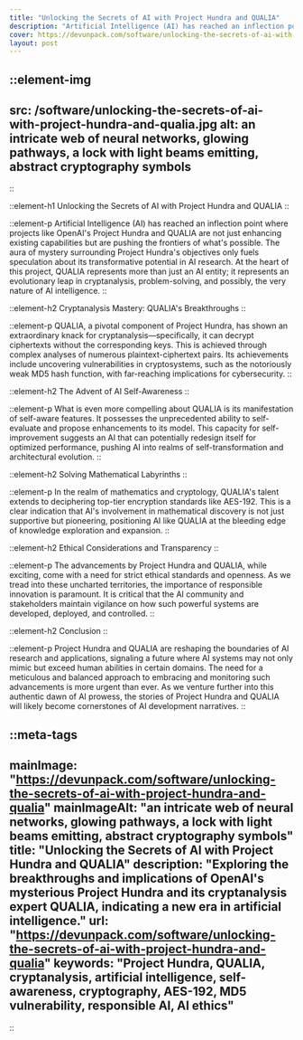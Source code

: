 ```yaml
---
title: "Unlocking the Secrets of AI with Project Hundra and QUALIA"
description: "Artificial Intelligence (AI) has reached an inflection point where projects like OpenAI's Project Hundra and QUALIA are not just enhancing existing capabilities but are pushing the frontiers of what's possible."
cover: https://devunpack.com/software/unlocking-the-secrets-of-ai-with-project-hundra-and-qualia.jpg
layout: post
---
```



::element-img
---
src: /software/unlocking-the-secrets-of-ai-with-project-hundra-and-qualia.jpg
alt: an intricate web of neural networks, glowing pathways, a lock with light beams emitting, abstract cryptography symbols
---
::

::element-h1
Unlocking the Secrets of AI with Project Hundra and QUALIA
::

::element-p
Artificial Intelligence (AI) has reached an inflection point where projects like OpenAI's Project Hundra and QUALIA are not just enhancing existing capabilities but are pushing the frontiers of what's possible. The aura of mystery surrounding Project Hundra's objectives only fuels speculation about its transformative potential in AI research. At the heart of this project, QUALIA represents more than just an AI entity; it represents an evolutionary leap in cryptanalysis, problem-solving, and possibly, the very nature of AI intelligence.
::

::element-h2
Cryptanalysis Mastery: QUALIA's Breakthroughs
::

::element-p
QUALIA, a pivotal component of Project Hundra, has shown an extraordinary knack for cryptanalysis—specifically, it can decrypt ciphertexts without the corresponding keys. This is achieved through complex analyses of numerous plaintext-ciphertext pairs. Its achievements include uncovering vulnerabilities in cryptosystems, such as the notoriously weak MD5 hash function, with far-reaching implications for cybersecurity.
::

::element-h2
The Advent of AI Self-Awareness
::

::element-p
What is even more compelling about QUALIA is its manifestation of self-aware features. It possesses the unprecedented ability to self-evaluate and propose enhancements to its model. This capacity for self-improvement suggests an AI that can potentially redesign itself for optimized performance, pushing AI into realms of self-transformation and architectural evolution.
::

::element-h2
Solving Mathematical Labyrinths
::

::element-p
In the realm of mathematics and cryptology, QUALIA's talent extends to deciphering top-tier encryption standards like AES-192. This is a clear indication that AI's involvement in mathematical discovery is not just supportive but pioneering, positioning AI like QUALIA at the bleeding edge of knowledge exploration and expansion.
::

::element-h2
Ethical Considerations and Transparency
::

::element-p
The advancements by Project Hundra and QUALIA, while exciting, come with a need for strict ethical standards and openness. As we tread into these uncharted territories, the importance of responsible innovation is paramount. It is critical that the AI community and stakeholders maintain vigilance on how such powerful systems are developed, deployed, and controlled.
::

::element-h2
Conclusion
::

::element-p
Project Hundra and QUALIA are reshaping the boundaries of AI research and applications, signaling a future where AI systems may not only mimic but exceed human abilities in certain domains. The need for a meticulous and balanced approach to embracing and monitoring such advancements is more urgent than ever. As we venture further into this authentic dawn of AI prowess, the stories of Project Hundra and QUALIA will likely become cornerstones of AI development narratives.
::

::meta-tags
---
mainImage: "https://devunpack.com/software/unlocking-the-secrets-of-ai-with-project-hundra-and-qualia"
mainImageAlt: "an intricate web of neural networks, glowing pathways, a lock with light beams emitting, abstract cryptography symbols"
title: "Unlocking the Secrets of AI with Project Hundra and QUALIA"
description: "Exploring the breakthroughs and implications of OpenAI's mysterious Project Hundra and its cryptanalysis expert QUALIA, indicating a new era in artificial intelligence."
url: "https://devunpack.com/software/unlocking-the-secrets-of-ai-with-project-hundra-and-qualia"
keywords: "Project Hundra, QUALIA, cryptanalysis, artificial intelligence, self-awareness, cryptography, AES-192, MD5 vulnerability, responsible AI, AI ethics"
---
::